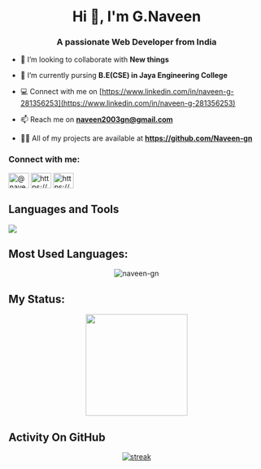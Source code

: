<h1 align="center">Hi 👋, I'm G.Naveen</h1>
<h3 align="center">A passionate Web Developer from India</h3>

- 👯 I’m looking to collaborate with **New things**

- 🌱 I’m currently pursing **B.E(CSE) in Jaya Engineering College**

- 💻 Connect with me on [https://www.linkedin.com/in/naveen-g-281356253](https://www.linkedin.com/in/naveen-g-281356253)

- 📫 Reach me on **naveen2003gn@gmail.com**

- 👨‍💻 All of my projects are available at **https://github.com/Naveen-gn**

<h3 align="left">Connect with me:</h3>
<p align="left">
<a href="https://twitter.com/@naveen12gn" target="blank"><img align="center" src="https://raw.githubusercontent.com/rahuldkjain/github-profile-readme-generator/master/src/images/icons/Social/twitter.svg" alt="@naveen12gn" height="30" width="40" /></a>
<a href="https://linkedin.com/in/https://www.linkedin.com/in/naveen-g-281356253" target="blank"><img align="center" src="https://raw.githubusercontent.com/rahuldkjain/github-profile-readme-generator/master/src/images/icons/Social/linked-in-alt.svg" alt="https://www.linkedin.com/in/naveen-g-281356253" height="30" width="40" /></a>
<a href="https://fb.com/https://www.facebook.com/profile.php?id=100022489606274" target="blank"><img align="center" src="https://raw.githubusercontent.com/rahuldkjain/github-profile-readme-generator/master/src/images/icons/Social/facebook.svg" alt="https://www.facebook.com/profile.php?id=100022489606274" height="30" width="40" /></a>
</p>

## Languages and Tools

<p align="left"> <a href="https://github.com/Naveen-gn"><img src="https://skillicons.dev/icons?i=vscode,github,html,css,js,reactjs,bootstrap,tailwindcss,nodejs,express,mongodb,"> </a> </p>

## Most Used Languages:
<p align="center">
  <img align="center" src="https://github-readme-stats.vercel.app/api/top-langs?username=naveen-gn&show_icons=true&locale=en&layout=compact&bg_color=151515" alt="naveen-gn" />
</p>



## My Status:
<p align="center">
<img height="200px" src="https://github-readme-stats.vercel.app/api?username=Naveen-gn&hide_border=true&show_icons=true&count_private=true&theme=gruvbox&bg_color=151515">
</p>


## Activity On GitHub

<p align="center">
  <a href="https://github.com/Naveen-gn">      
<img title="stats" alt="streak" src="https://github-readme-streak-stats.herokuapp.com/?user=Naveen-gn&theme=dark&hide_border=true&stroke=f53b3b"/>
</a> 
</p>

